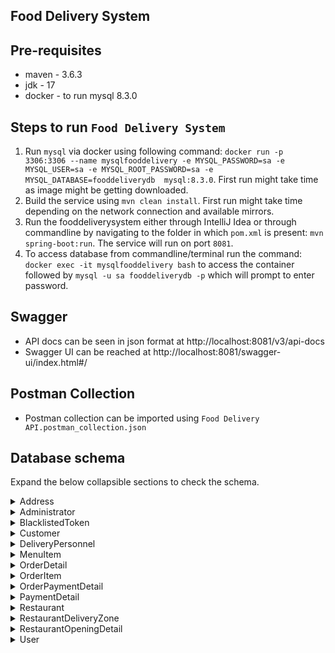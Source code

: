 **Food Delivery System**
-

Pre-requisites
-
- maven - 3.6.3
- jdk - 17
- docker - to run mysql 8.3.0

Steps to run `Food Delivery System`
-
1. Run `mysql` via docker using following command: `docker run -p 3306:3306 --name mysqlfooddelivery -e MYSQL_PASSWORD=sa -e MYSQL_USER=sa -e MYSQL_ROOT_PASSWORD=sa -e MYSQL_DATABASE=fooddeliverydb  mysql:8.3.0`. First run might take time as image might be getting downloaded.
2. Build the service using `mvn clean install`. First run might take time depending on the network connection and available mirrors.
3. Run the fooddeliverysystem either through IntelliJ Idea or through commandline by navigating to the folder in which `pom.xml` is present: `mvn spring-boot:run`. The service will run on port `8081`.
4. To access database from commandline/terminal run the command: `docker exec -it mysqlfooddelivery bash` to access the container followed by `mysql -u sa fooddeliverydb -p` which will prompt to enter password.

Swagger
-
- API docs can be seen in json format at http://localhost:8081/v3/api-docs
- Swagger UI can be reached at http://localhost:8081/swagger-ui/index.html#/

Postman Collection
-
- Postman collection can be imported using `Food Delivery API.postman_collection.json`

Database schema 
-
Expand the below collapsible sections to check the schema.

<details>
  <summary>Address</summary>

  ```
CREATE TABLE `Address` (
  `id` bigint NOT NULL AUTO_INCREMENT,
  `addressLine1` varchar(255) DEFAULT NULL,
  `addressLine2` varchar(255) DEFAULT NULL,
  `city` varchar(255) DEFAULT NULL,
  `createdDate` datetime(6) DEFAULT NULL,
  `modifiedDate` datetime(6) DEFAULT NULL,
  `pinCode` varchar(255) DEFAULT NULL,
  `state` varchar(255) DEFAULT NULL,
  `version` bigint DEFAULT NULL,
  PRIMARY KEY (`id`)
);
```
  
</details>

<details>
  <summary>Administrator</summary>

```
CREATE TABLE `Administrator` (
  `id` bigint NOT NULL AUTO_INCREMENT,
  `user_id` bigint DEFAULT NULL,
  PRIMARY KEY (`id`),
  UNIQUE KEY `UKcsfxiaqnaple91nkb0fa3p5s0` (`user_id`),
  CONSTRAINT `FK8hau117bg0amv9oi6hfvauptc` FOREIGN KEY (`user_id`) REFERENCES `User` (`id`)
);
```
</details>

<details>
  <summary>BlacklistedToken</summary>

  ```
CREATE TABLE `BlacklistedToken` (
  `id` bigint NOT NULL AUTO_INCREMENT,
  `expiration` datetime(6) DEFAULT NULL,
  `token` varchar(255) DEFAULT NULL,
  PRIMARY KEY (`id`)
);
```
</details>  

<details>
  <summary>Customer</summary>

```
CREATE TABLE `Customer` (
  `id` bigint NOT NULL AUTO_INCREMENT,
  `email` varchar(255) NOT NULL,
  `firstName` varchar(255) NOT NULL,
  `lastName` varchar(255) NOT NULL,
  `mobileNo` varchar(255) NOT NULL,
  `address_id` bigint DEFAULT NULL,
  `payment_detail_id` bigint DEFAULT NULL,
  `user_id` bigint DEFAULT NULL,
  PRIMARY KEY (`id`),
  UNIQUE KEY `UK3qgg01qojcmbdp47dkaom9x45` (`email`),
  UNIQUE KEY `UKi7f12t1rqxjnufl1k69g1887v` (`address_id`),
  UNIQUE KEY `UKlkvkcfp0vrq50v228378wp8sa` (`payment_detail_id`),
  UNIQUE KEY `UK8mymjl93593fro12fetnugjxr` (`user_id`),
  CONSTRAINT `FK6fcmqdibqefuoimvjyji0a8xu` FOREIGN KEY (`payment_detail_id`) REFERENCES `PaymentDetail` (`id`),
  CONSTRAINT `FK6y0rqloalxi6r6lpoqtfohp9i` FOREIGN KEY (`user_id`) REFERENCES `User` (`id`),
  CONSTRAINT `FKfok4ytcqy7lovuiilldbebpd9` FOREIGN KEY (`address_id`) REFERENCES `Address` (`id`)
);
```
</details>


<details>
  <summary>DeliveryPersonnel</summary>
  
```
CREATE TABLE `DeliveryPersonnel` (
  `id` bigint NOT NULL AUTO_INCREMENT,
  `vehicleType` enum('FOUR_WHEELER','TWO_WHEELER') DEFAULT NULL,
  `user_id` bigint DEFAULT NULL,
  `address_id` bigint DEFAULT NULL,
  PRIMARY KEY (`id`),
  UNIQUE KEY `UK3kg10lc6v68heiwtes2aaqjkx` (`user_id`),
  UNIQUE KEY `UKk7lt86tncb8trb16ry7if05mi` (`address_id`),
  CONSTRAINT `FKe2p5fmq53r6w8o3x0srnjhiu2` FOREIGN KEY (`user_id`) REFERENCES `User` (`id`),
  CONSTRAINT `FKl78iipn6rri5odq2sypst2xjq` FOREIGN KEY (`address_id`) REFERENCES `Address` (`id`)
);
```
</details>

<details>
  <summary>MenuItem</summary>
  
```
CREATE TABLE `MenuItem` (
  `id` bigint NOT NULL AUTO_INCREMENT,
  `createdDate` datetime(6) DEFAULT NULL,
  `cuisine` enum('CHINESE','INDIAN','ITALIAN','KOREAN','MEXICAN','MUGHLAI') DEFAULT NULL,
  `description` varchar(255) NOT NULL,
  `itemAvailable` enum('NO','YES') DEFAULT NULL,
  `itemType` enum('NON_VEG','VEG') DEFAULT NULL,
  `modifiedDate` datetime(6) DEFAULT NULL,
  `name` varchar(255) NOT NULL,
  `price` double NOT NULL,
  `version` bigint DEFAULT NULL,
  `restaurant_owner_id` bigint NOT NULL,
  PRIMARY KEY (`id`),
  KEY `FKeuojx6ppdp8f387uj2thbssig` (`restaurant_owner_id`),
  CONSTRAINT `FKeuojx6ppdp8f387uj2thbssig` FOREIGN KEY (`restaurant_owner_id`) REFERENCES `Restaurant` (`id`)
);
```
</details>

<details>
  <summary>OrderDetail</summary>
  
```
CREATE TABLE `OrderDetail` (
  `id` bigint NOT NULL AUTO_INCREMENT,
  `createdDate` datetime(6) DEFAULT NULL,
  `modifiedDate` datetime(6) DEFAULT NULL,
  `orderStatus` enum('ACCEPTED','AWAITING_CONFIRMATION','CANCELLED','DELIVERED','IN_PREPARATION','OUT_FOR_DELIVERY','READY_FOR_DELIVERY','REJECTED') NOT NULL,
  `paymentMethod` enum('CASH','CREDIT_CARD','DEBIT_CARD','UPI') NOT NULL,
  `totalAmount` double NOT NULL,
  `version` bigint DEFAULT NULL,
  `customer_id` bigint NOT NULL,
  `payment_id` bigint DEFAULT NULL,
  `restaurant_id` bigint NOT NULL,
  PRIMARY KEY (`id`),
  UNIQUE KEY `UK3u354ci12f8qgq55qvec32xku` (`restaurant_id`),
  UNIQUE KEY `UKnw8e5ie5lb7pw9db1xwy1sj0c` (`payment_id`),
  KEY `FKlwylj1qrsxh84g8d7er0f5585` (`customer_id`),
  CONSTRAINT `FK2vnd6yad4877v3soxcqk937u1` FOREIGN KEY (`restaurant_id`) REFERENCES `Restaurant` (`id`),
  CONSTRAINT `FKlwylj1qrsxh84g8d7er0f5585` FOREIGN KEY (`customer_id`) REFERENCES `Customer` (`id`),
  CONSTRAINT `FKso7egdy3vsx02j9rh8bd2tv95` FOREIGN KEY (`payment_id`) REFERENCES `OrderPaymentDetail` (`id`)
);
```
</details>

<details>
  <summary>OrderItem</summary>

```
CREATE TABLE `OrderItem` (
  `id` bigint NOT NULL AUTO_INCREMENT,
  `price` double NOT NULL,
  `quantity` int NOT NULL,
  `totalPrice` double NOT NULL,
  `menu_item_id` bigint NOT NULL,
  `order_detail_id` bigint NOT NULL,
  PRIMARY KEY (`id`),
  KEY `FKaqqkf7tjdpqcuohm2g7uww24q` (`menu_item_id`),
  KEY `FK7cmys9vguhxa89fd095xyeyje` (`order_detail_id`),
  CONSTRAINT `FK7cmys9vguhxa89fd095xyeyje` FOREIGN KEY (`order_detail_id`) REFERENCES `OrderDetail` (`id`),
  CONSTRAINT `FKaqqkf7tjdpqcuohm2g7uww24q` FOREIGN KEY (`menu_item_id`) REFERENCES `MenuItem` (`id`)
);
```
</details>

<details>
  <summary>OrderPaymentDetail</summary>

```
CREATE TABLE `OrderPaymentDetail` (
  `id` bigint NOT NULL AUTO_INCREMENT,
  `amount` double NOT NULL,
  `createdDate` datetime(6) DEFAULT NULL,
  `modifiedDate` datetime(6) DEFAULT NULL,
  `paymentMethod` enum('CASH','CREDIT_CARD','DEBIT_CARD','UPI') NOT NULL,
  `paymentStatus` enum('COMPLETED','IN_PROGRESS','REJECTED') NOT NULL,
  `version` bigint DEFAULT NULL,
  PRIMARY KEY (`id`)
);
```
</details>

<details>
  <summary>PaymentDetail</summary>

```
CREATE TABLE `PaymentDetail` (
  `id` bigint NOT NULL AUTO_INCREMENT,
  `cardNumber` varchar(255) DEFAULT NULL,
  `createdDate` datetime(6) DEFAULT NULL,
  `modifiedDate` datetime(6) DEFAULT NULL,
  `paymentMethod` enum('CASH','CREDIT_CARD','DEBIT_CARD','UPI') NOT NULL,
  `upiId` varchar(255) DEFAULT NULL,
  `version` bigint DEFAULT NULL,
  PRIMARY KEY (`id`)
);
```
</details>

<details>
  <summary>Restaurant</summary>

```
CREATE TABLE `Restaurant` (
  `id` bigint NOT NULL AUTO_INCREMENT,
  `hoursOfOperation` varchar(255) NOT NULL,
  `restaurantName` varchar(255) NOT NULL,
  `address_id` bigint DEFAULT NULL,
  `user_id` bigint DEFAULT NULL,
  PRIMARY KEY (`id`),
  UNIQUE KEY `UKqv32m3urxsfjse6opfhwumq4v` (`address_id`),
  UNIQUE KEY `UK22c22gdvl7ytyrp7blgbx50hn` (`user_id`),
  CONSTRAINT `FK8i5m1l2w0etkuaeh6l3c6926w` FOREIGN KEY (`user_id`) REFERENCES `User` (`id`),
  CONSTRAINT `FKggm3momemeke04br3yroi9dbg` FOREIGN KEY (`address_id`) REFERENCES `Address` (`id`)
);
```
</details>

<details>
  <summary>RestaurantDeliveryZone</summary>
  
```
CREATE TABLE `RestaurantDeliveryZone` (
  `id` bigint NOT NULL AUTO_INCREMENT,
  `pinCode` varchar(255) DEFAULT NULL,
  `zoneName` varchar(255) DEFAULT NULL,
  `restaurant_owner_id` bigint NOT NULL,
  PRIMARY KEY (`id`),
  KEY `FKp8exwsjyt2fg829brviuljgmv` (`restaurant_owner_id`),
  CONSTRAINT `FKp8exwsjyt2fg829brviuljgmv` FOREIGN KEY (`restaurant_owner_id`) REFERENCES `Restaurant` (`id`)
);
```
</details>

<details>
  <summary>RestaurantOpeningDetail</summary>
  
```
CREATE TABLE `RestaurantOpeningDetail` (
  `id` bigint NOT NULL AUTO_INCREMENT,
  `closingTime` varchar(255) DEFAULT NULL,
  `day` varchar(255) DEFAULT NULL,
  `openingTime` varchar(255) DEFAULT NULL,
  `restaurant_owner_id` bigint NOT NULL,
  PRIMARY KEY (`id`),
  KEY `FKbgr41gh89agchdtlrj7uanr0v` (`restaurant_owner_id`),
  CONSTRAINT `FKbgr41gh89agchdtlrj7uanr0v` FOREIGN KEY (`restaurant_owner_id`) REFERENCES `Restaurant` (`id`)
);
```
</details>

<details>
  <summary>User</summary>

```
CREATE TABLE `User` (
  `id` bigint NOT NULL AUTO_INCREMENT,
  `createdDate` datetime(6) DEFAULT NULL,
  `lastLogin` datetime(6) DEFAULT NULL,
  `modifiedDate` datetime(6) DEFAULT NULL,
  `password` varchar(255) NOT NULL,
  `role` enum('ADMIN','CUSTOMER','DELIVERY_PERSONNEL','RESTAURANT_OWNER') NOT NULL,
  `status` enum('ACTIVATED','DEACTIVATED') NOT NULL,
  `username` varchar(255) NOT NULL,
  `version` bigint DEFAULT NULL,
  PRIMARY KEY (`id`),
  UNIQUE KEY `UKjreodf78a7pl5qidfh43axdfb` (`username`)
);
```
</details>
